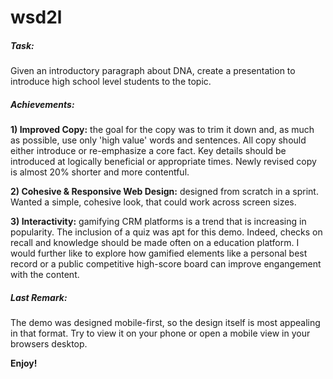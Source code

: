 # wsd2l

##### Task:

Given an introductory paragraph about DNA, create a presentation to introduce high school level students to the topic.

##### Achievements:

**1) Improved Copy:**  the goal for the copy was to trim it down and, as much as possible, use only 'high value' words and sentences. All copy should either introduce or re-emphasize a core fact. Key details should be introduced at logically beneficial or appropriate times. Newly revised copy is almost 20% shorter and more contentful.

**2) Cohesive & Responsive Web Design:** designed from scratch in a sprint. Wanted a simple, cohesive look, that could work across screen sizes.

**3) Interactivity:** gamifying CRM platforms is a trend that is increasing in popularity. The inclusion of a quiz was apt for this demo. Indeed, checks on recall and knowledge should be made often on a education platform. I would further like to explore how gamified elements like a personal best record or a public competitive high-score board can improve engangement with the content.


##### Last Remark:

The demo was designed mobile-first, so the design itself is most appealing in that format. Try to view it on your phone or open a mobile view in your browsers desktop.

**Enjoy!**


